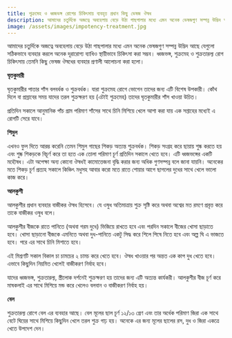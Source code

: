 ```yaml
---
title: শুক্রমেহ ও ধ্বজভঙ্গ রোগের চিকিৎসায় ব্যবহৃত প্রধান কিছু ভেষজ ঔষধ
description: আমাদের চতুর্দিকে অজত্নে অবহেলায় বেড়ে উঠা গাছপালার মধ্যে এমন অনেক ভেষজগুণ সম্পন্ন উদ্ভিদ আছে যেগুলো সঠিকভাবে ব্যবহার করলে অনেক দূরারোগ্য ব্যাধিও স্থায়ীভাবে চিকিৎসা করা সম্ভব। ধ্বজভঙ্গ, শুক্রমেহ ও শুক্রতারল্য রোগ চিকিৎসায় তেমনি কিছু ভেষজ ঔষধের ব্যবহার প্রণালী আলোচনা করা হলো।
image: /assets/images/impotency-treatment.jpg
---
```


আমাদের চতুর্দিকে অজত্নে অবহেলায় বেড়ে উঠা গাছপালার মধ্যে এমন অনেক ভেষজগুণ সম্পন্ন উদ্ভিদ আছে যেগুলো সঠিকভাবে ব্যবহার করলে অনেক দূরারোগ্য ব্যাধিও স্থায়ীভাবে চিকিৎসা করা সম্ভব। ধ্বজভঙ্গ, শুক্রমেহ ও শুক্রতারল্য রোগ চিকিৎসায় তেমনি কিছু ভেষজ ঔষধের ব্যবহার প্রণালী আলোচনা করা হলো।

<strong>ঘৃতকুমারী</strong>

ঘৃতকুমারীর পাতার শাঁস বলবর্ধক ও শুক্রবর্ধক। যারা শুক্রমেহ রোগে ভোগেন তাদের জন্য এটি বিশেষ উপকারী। কোঁথ দিলে বা প্রস্রাবের সময় যাদের তরল শুক্রক্ষরণ হয় (এটাই শুক্রমেহ) তাদের ঘৃতকুমারীর শাঁস খাওয়া উচিত।

প্রতিদিন সকালে আনুমানিক পাঁচ গ্রাম পরিমাণ শাঁসের সাথে চিনি মিশিয়ে খেলে আশা করা যায় এক সপ্তাহের মধ্যেই এ রোগটি সেরে যাবে।

<strong>শিমুল</strong>

এখনও ফুল দিতে আরম্ভ করেনি তেমন শিমুল গাছের শিকড় অত্যন্ত শুক্রবর্ধক। শিকড় সংগ্রহ করে ছায়ায় শুষ্ক করতে হয় এবং শুষ্ক শিকড়কে বিচূর্ণ করে তা হতে এক তোলা পরিমাণ চূর্ণ প্রতিদিন সকালে খেতে হবে। এটি ধ্বজভঙ্গের একটি মহৌষধ। এটা অপেক্ষা অন্য কোনো ঔষধই কামোত্তেজনা বৃদ্ধি করার জন্য অধিক গুণসম্পন্ন বলে জানা যায়নি। অনেকের মতে শিকড় চূর্ণ প্রত্যহ সকালে কিঞ্চিৎ মধুসহ আবার করো মতে রাতে শোয়ার আগে ছাগলের দুধের সাথে খেলে ভালো কাজ করে।

<strong>আলকুশী</strong>

আলকুশীর প্রধান ব্যবহার বাজীকর ঔষধ হিসেবে। যে ওষুধ অতিমাত্রায় শুক্র সৃষ্টি করে অথবা অশ্বের মত রমণে প্রবৃত্ত করে তাকে বাজীকর ওষুধ বলে।

আলকুশীর বীজকে রাতে পানিতে (অথবা গরম দুধে) ভিজিয়ে রাখতে হবে এবং পরদিন সকালে বীজের খোসা ছাড়াতে হবে। খোসা ছাড়ানো বীজকে এমনিতে অথবা দুধ-পানিতে একটু সিদ্ধ করে শিলে পিষে নিতে হবে এবং অল্প ঘি এ ভাজতে হবে। পরে এর সাথে চিনি মিশাতে হবে।

এই মিশ্রণটি সকাল বিকাল চা চামচের ২ চামচ করে খেতে হবে। ঔষধ খাওয়ার পর অন্তত এক কাপ দুধ খেতে হবে। এভাবে কিছুদিন নিয়মিত খেলেই বাজীকরণ নির্বাহ হবে।

যাদের ধ্বজভঙ্গ, শুক্রতারল্য, স্ত্রীলোক দর্শনেই শুক্রক্ষরণ হয় তাদের জন্য এটি অত্যন্ত কার্যকরী। আলকুশীর বীজ চূর্ণ করে মাষকলাই এর সাথে মিশিয়ে মন্ড করে খেলেও বলবান ও বাজীকরণ নির্বাহ হয়।

<strong>বেল</strong>

শুক্রতারল্য রোগে বেল এর ব্যবহার আছে। বেল মূলের ছাল চূর্ণ ১২/১৩ গ্রেণ এবং তার অর্ধেক পরিমাণ জিরা এক সাথে বেটে ঘিয়ের সাথে মিশিয়ে কিছুদিন খেলে তরল শুক্র গাঢ় হয়। অনেকে এর জন্য মূলের ছালের রস, দুধ ও জিরা একত্রে খেতে উপদেশ দেন।
